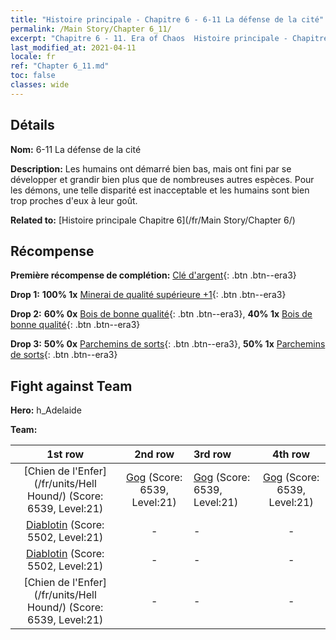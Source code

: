 ```yaml
---
title: "Histoire principale - Chapitre 6 - 6-11 La défense de la cité"
permalink: /Main Story/Chapter 6_11/
excerpt: "Chapitre 6 - 11. Era of Chaos  Histoire principale - Chapitre 6_11. 6-11 La défense de la cité"
last_modified_at: 2021-04-11
locale: fr
ref: "Chapter 6_11.md"
toc: false
classes: wide
---
```


## Détails

 **Nom:** 6-11 La défense de la cité

 **Description:** Les humains ont démarré bien bas, mais ont fini par se développer et grandir bien plus que de nombreuses autres espèces. Pour les démons, une telle disparité est inacceptable et les humains sont bien trop proches d'eux à leur goût.

 **Related to:** [Histoire principale Chapitre 6](/fr/Main Story/Chapter 6/)

## Récompense

 **Première récompense de complétion:** [Clé d'argent](/fr/Items/con_693/){: .btn .btn--era3}

 **Drop 1:** **100% 1x** [Minerai de qualité supérieure +1](/fr/Items/mat_19/){: .btn .btn--era3}

 **Drop 2:** **60% 0x** [Bois de bonne qualité](/fr/Items/mat_13/){: .btn .btn--era3}, **40% 1x** [Bois de bonne qualité](/fr/Items/mat_13/){: .btn .btn--era3}

 **Drop 3:** **50% 0x** [Parchemins de sorts](/fr/Items/con_694/){: .btn .btn--era3}, **50% 1x** [Parchemins de sorts](/fr/Items/con_694/){: .btn .btn--era3}


## Fight against Team
 **Hero:** h_Adelaide

 **Team:**


  | 1st row | 2nd row | 3rd row | 4th row |
  |:----:|:----:|:----|:----:|
  | [Chien de l'Enfer](/fr/units/Hell Hound/) (Score: 6539, Level:21)  | [Gog](/fr/units/Gog/) (Score: 6539, Level:21)  | [Gog](/fr/units/Gog/) (Score: 6539, Level:21)  | [Gog](/fr/units/Gog/) (Score: 6539, Level:21)  |
  | [Diablotin](/fr/units/Imp/) (Score: 5502, Level:21)  | - | - | - |
  | [Diablotin](/fr/units/Imp/) (Score: 5502, Level:21)  | - | - | - |
  | [Chien de l'Enfer](/fr/units/Hell Hound/) (Score: 6539, Level:21)  | - | - | - |


